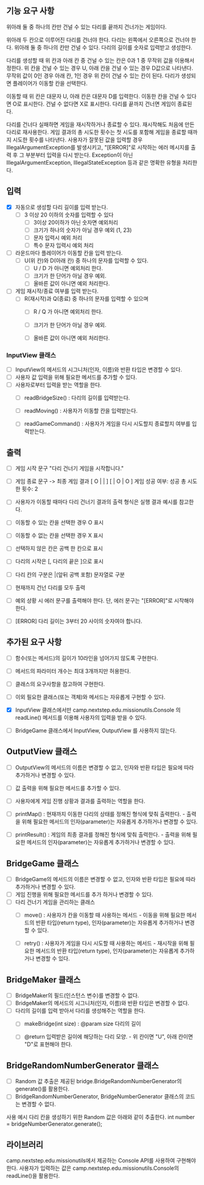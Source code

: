 
## 기능 요구 사항
위아래 둘 중 하나의 칸만 건널 수 있는 다리를 끝까지 건너가는 게임이다.

위아래 두 칸으로 이루어진 다리를 건너야 한다.
다리는 왼쪽에서 오른쪽으로 건너야 한다.
위아래 둘 중 하나의 칸만 건널 수 있다.
다리의 길이를 숫자로 입력받고 생성한다.

다리를 생성할 때 위 칸과 아래 칸 중 건널 수 있는 칸은 0과 1 중 무작위 값을 이용해서 정한다.
위 칸을 건널 수 있는 경우 U, 아래 칸을 건널 수 있는 경우 D값으로 나타낸다.
무작위 값이 0인 경우 아래 칸, 1인 경우 위 칸이 건널 수 있는 칸이 된다.
다리가 생성되면 플레이어가 이동할 칸을 선택한다.

이동할 때 위 칸은 대문자 U, 아래 칸은 대문자 D를 입력한다.
이동한 칸을 건널 수 있다면 O로 표시한다. 건널 수 없다면 X로 표시한다.
다리를 끝까지 건너면 게임이 종료된다.

다리를 건너다 실패하면 게임을 재시작하거나 종료할 수 있다.
재시작해도 처음에 만든 다리로 재사용한다.
게임 결과의 총 시도한 횟수는 첫 시도를 포함해 게임을 종료할 때까지 시도한 횟수를 나타낸다.
사용자가 잘못된 값을 입력할 경우 IllegalArgumentException를 발생시키고,
"[ERROR]"로 시작하는 에러 메시지를 출력 후 그 부분부터 입력을 다시 받는다.
Exception이 아닌 IllegalArgumentException, IllegalStateException 등과 같은 명확한 유형을 처리한다.


## 입력
- [x] 자동으로 생성할 다리 길이를 입력 받는다. 
   - [ ] 3 이상 20 이하의 숫자를 입력할 수 있다
      - [ ] 3이상 20이하가 아닌 숫자면 예외처리
      - [ ] 크기가 하나의 숫자가 아닐 경우 예외 (1, 23)
      - [ ] 문자 입력시 예외 처리
      - [ ] 특수 문자 입력시 예외 처리 
- [ ] 라운드마다 플레이어가 이동할 칸을 입력 받는다. 
   - [ ] U(위 칸)와 D(아래 칸) 중 하나의 문자를 입력할 수 있다.
      - [ ] U / D 가 아니면 예외처리 한다.
      - [ ] 크기가 한 단어가 아닐 경우 예외.
      - [ ] 올바른 값이 아니면 예외 처리한다.
- [ ] 게임 재시작/종료 여부를 입력 받는다. 
   - [ ] R(재시작)과 Q(종료) 중 하나의 문자를 입력할 수 있으며 
       - [ ] R / Q 가 아니면 예외처리 한다.
       - [ ] 크기가 한 단어가 아닐 경우 예외.
       - [ ] 올바른 값이 아니면 예외 처리한다.


### **InputView 클래스**
- [ ] InputView의 메서드의 시그니처(인자, 이름)와 반환 타입은 
      변경할 수 있다.
- [ ] 사용자 값 입력을 위해 필요한 메서드를 추가할 수 있다.
- [ ] 사용자로부터 입력을 받는 역할을 한다.
    - [ ] readBridgeSize() : 다리의 길이를 입력받는다.
    - [ ] readMoving() : 사용자가 이동할 칸을 입력받는다.
    - [ ] readGameCommand() : 사용자가 게임을 다시 시도할지 
                              종료할지 여부를 입력받는다.







## 출력
- [ ] 게임 시작 문구 "다리 건너기 게임을 시작합니다."
- [ ] 게임 종료 문구 -> 최종 게임 결과
                     [ O |   |   ]
                     [   | O | O ]
                     게임 성공 여부: 성공
                     총 시도한 횟수: 2

- [ ] 사용자가 이동할 때마다 다리 건너기 결과의 출력 형식은 실행 결과 예시를 참고한다.
- [ ] 이동할 수 있는 칸을 선택한 경우 O 표시
- [ ] 이동할 수 없는 칸을 선택한 경우 X 표시
- [ ] 선택하지 않은 칸은 공백 한 칸으로 표시
- [ ] 다리의 시작은 [, 다리의 끝은 ]으로 표시
- [ ] 다리 칸의 구분은 |(앞뒤 공백 포함) 문자열로 구분
- [ ] 현재까지 건넌 다리를 모두 출력
- [ ] 예외 상황 시 에러 문구를 출력해야 한다. 단, 에러 문구는 "[ERROR]"로 시작해야 한다.
- [ ] [ERROR] 다리 길이는 3부터 20 사이의 숫자여야 합니다.



## 추가된 요구 사항
- [ ] 함수(또는 메서드)의 길이가 10라인을 넘어가지 않도록 구현한다.
- [ ] 메서드의 파라미터 개수는 최대 3개까지만 허용한다.
- [ ] 클래스의 요구사항을 참고하여 구현한다.
- [ ] 이외 필요한 클래스(또는 객체)와 메서드는 자유롭게 구현할 수 있다.
- [x] InputView 클래스에서만 camp.nextstep.edu.missionutils.Console 의 
      readLine() 메서드를 이용해 사용자의 입력을 받을 수 있다.
- [ ] BridgeGame 클래스에서 InputView, OutputView 를 사용하지 않는다.





## OutputView 클래스
- [ ] OutputView의 메서드의 이름은 변경할 수 없고, 
      인자와 반환 타입은 필요에 따라 추가하거나 변경할 수 있다.
- [ ] 값 출력을 위해 필요한 메서드를 추가할 수 있다.
- [ ] 사용자에게 게임 진행 상황과 결과를 출력하는 역할을 한다.
- [ ] printMap() : 현재까지 이동한 다리의 상태를 정해진 형식에 맞춰 출력한다.
       - 출력을 위해 필요한 메서드의 인자(parameter)는 자유롭게 추가하거나 변경할 수 있다. 
- [ ] printResult() : 게임의 최종 결과를 정해진 형식에 맞춰 출력한다.
       - 출력을 위해 필요한 메서드의 인자(parameter)는 자유롭게 추가하거나 변경할 수 있다.



## BridgeGame 클래스
- [ ] BridgeGame의 메서드의 이름은 변경할 수 없고, 
      인자와 반환 타입은 필요에 따라 추가하거나 변경할 수 있다.
- [ ] 게임 진행을 위해 필요한 메서드를 추가 하거나 변경할 수 있다.
- [ ] 다리 건너기 게임을 관리하는 클래스
   - [ ] move() : 사용자가 칸을 이동할 때 사용하는 메서드
          - 이동을 위해 필요한 메서드의 반환 타입(return type), 인자(parameter)는 자유롭게 
            추가하거나 변경할 수 있다.
   - [ ] retry() : 사용자가 게임을 다시 시도할 때 사용하는 메서드
          - 재시작을 위해 필요한 메서드의 반환 타입(return type), 인자(parameter)는 자유롭게 
            추가하거나 변경할 수 있다.



## BridgeMaker 클래스
- [ ] BridgeMaker의 필드(인스턴스 변수)를 변경할 수 없다.
- [ ] BridgeMaker의 메서드의 시그니처(인자, 이름)와 반환 타입은 변경할 수 없다.
- [ ] 다리의 길이를 입력 받아서 다리를 생성해주는 역할을 한다.
   - [ ] makeBridge(int size) : @param size 다리의 길이
   - [ ] @return 입력받은 길이에 해당하는 다리 모양. 
          - 위 칸이면 "U", 아래 칸이면 "D"로 표현해야 한다.



## BridgeRandomNumberGenerator 클래스
- [ ] Random 값 추출은 제공된 bridge.BridgeRandomNumberGenerator의 generate()를 활용한다.
- [ ] BridgeRandomNumberGenerator, BridgeNumberGenerator 클래스의 코드는 변경할 수 없다.

사용 예시
다리 칸을 생성하기 위한 Random 값은 아래와 같이 추출한다.
int number = bridgeNumberGenerator.generate();


## 라이브러리
camp.nextstep.edu.missionutils에서 제공하는 Console API를 사용하여 구현해야 한다.
사용자가 입력하는 값은 camp.nextstep.edu.missionutils.Console의 readLine()을 활용한다.